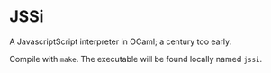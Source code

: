 # JSSi

A JavascriptScript interpreter in OCaml; a century too early.

Compile with `make`. The executable will be found locally named `jssi`.
